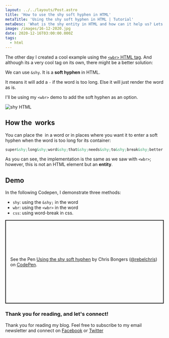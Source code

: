 ```yaml
---
layout: ../../layouts/Post.astro
title: 'How to use the shy soft hyphen in HTML'
metaTitle: 'Using the shy soft hyphen in HTML | Tutorial'
metaDesc: 'What is the shy entity in HTML and how can it help us? Lets learn how to create a soft hypen.'
image: /images/16-12-2020.jpg
date: 2020-12-16T03:00:00.000Z
tags:
  - html
---
```


The other day I created a cool example using the [`<wbr>` HTML tag](https://daily-dev-tips.com/posts/what-is-the-wbr-html-tag-and-why-do-i-need-it/). And although its a very cool tag on its own, there might be a better solution:

We can use `&shy`. It is a **soft hyphen** in HTML.

It means it will add a `-` if the word is too long. Else it will just render the word as is.

I'll be using my `<wbr>` demo to add the soft hyphen as an option.

![shy HTML](https://cdn.hashnode.com/res/hashnode/image/upload/v1607712051641/m-uhc5KlC.png)

## How the &shy; works

You can place the &shy; in a word or in places where you want it to enter a soft hyphen when the word is too long for its container:

```html
super&shy;long&shy;word&shy;that&shy;needs&shy;to&shy;break&shy;better
```

As you can see, the implementation is the same as we saw with `<wbr>`; however, this is not an HTML element but an **entity**.

## Demo

In the following Codepen, I demonstrate three methods:

- `shy`: using the `&shy;` in the word
- `wbr`: using the `<wbr>` in the word
- `css`: using word-break in css.

<p class="codepen" data-height="265" data-theme-id="dark" data-default-tab="css,result" data-user="rebelchris" data-slug-hash="OJRbrWz" style="height: 265px; box-sizing: border-box; display: flex; align-items: center; justify-content: center; border: 2px solid; margin: 1em 0; padding: 1em;" data-pen-title="Using the shy soft hyphen">
  <span>See the Pen <a href="https://codepen.io/rebelchris/pen/OJRbrWz">
  Using the shy soft hyphen</a> by Chris Bongers (<a href="https://codepen.io/rebelchris">@rebelchris</a>)
  on <a href="https://codepen.io">CodePen</a>.</span>
</p>
<script async defer src="https://cpwebassets.codepen.io/assets/embed/ei.js"></script>

### Thank you for reading, and let's connect!

Thank you for reading my blog. Feel free to subscribe to my email newsletter and connect on [Facebook](https://www.facebook.com/DailyDevTipsBlog) or [Twitter](https://twitter.com/DailyDevTips1)
